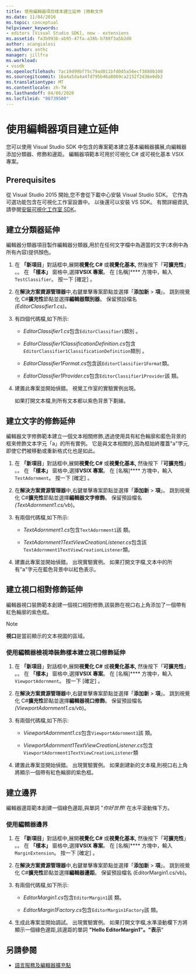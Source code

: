 ```yaml
---
title: 使用編輯器項目樣本建立延伸 |微軟文件
ms.date: 11/04/2016
ms.topic: conceptual
helpviewer_keywords:
- editors [Visual Studio SDK], new - extensions
ms.assetid: fa3b993b-ab95-47fa-a38b-b788f3a5b2d8
author: acangialosi
ms.author: anthc
manager: jillfra
ms.workload:
- vssdk
ms.openlocfilehash: 7ac19d99bf75c79ad011bfd0d5a56ecf3880b100
ms.sourcegitcommit: 16a4a5da4a4fd795b46a0869ca2152f2d36e6db2
ms.translationtype: MT
ms.contentlocale: zh-TW
ms.lasthandoff: 04/06/2020
ms.locfileid: "80739500"
---
```

# <a name="create-an-extension-with-an-editor-item-template"></a>使用編輯器項目建立延伸
您可以使用 Visual Studio SDK 中包含的專案範本建立基本編輯器擴展,向編輯器添加分類器、修飾和邊距。 編輯器項範本可用於可視化 C# 或可視化基本 VSIX 專案。

## <a name="prerequisites"></a>Prerequisites
 從 Visual Studio 2015 開始,您不會從下載中心安裝 Visual Studio SDK。 它作為可選功能包含在可視化工作室設置中。 以後還可以安裝 VS SDK。 有關詳細資訊,請參閱[安裝可視化工作室 SDK](../extensibility/installing-the-visual-studio-sdk.md)。

## <a name="create-a-classifier-extension"></a>建立分類器延伸
 編輯器分類器項目製作編輯器分類器,用於在任何文字檔中為適當的文字(本例中為所有內容)提供顏色。

1. 在 **「新項目**」對話框中,展開**視覺化 C#** 或**視覺化基本,** 然後按下「**可擴充性**」 。。 在 **「樣本」** 窗格中,選擇**VSIX 專案**。 在 [名稱]**** 方塊中，輸入 `TestClassifier`。 按一下 [確定]  。

2. 在**解決方案資源管理器**中,右鍵單擊專案節點並選擇「**添加新** > **項**」。 跳到視覺化 C#**擴充性**節點並選擇**編輯器類別器**。 保留預設檔名 *(EditorClassifier1.cs)。*

3. 有四個代碼檔,如下所示:

    - *EditorClassifier1.cs*包含`EditorClassifier1`類別 。

    - *EditorClassifier1ClassificationDefinition.cs*包含`EditorClassifier1ClassificationDefinition`類別 。

    - *EditorClassifier1Format.cs*包含該`EditorClassifier1Format`類。

    - *EditorClassifier1Provider.cs*包含`EditorClassifier1Provider`該 類。

4. 建置此專案並開始偵錯。 視覺工作室的實驗實例出現。

     如果打開文本檔,則所有文本都以紫色背景下劃線。

## <a name="create-a-text-relative-adornment-extension"></a>建立文字的修飾延伸
 編輯器文字修飾範本建立一個文本相關修飾,透過使用具有紅色輪廓和藍色背景的框來修飾文本字元「a」的所有實例。 它是與文本相關的,因為框始終覆蓋"a"字元,即使它們被移動或重新格式化也是如此。

1. 在 **「新項目**」對話框中,展開**視覺化 C#** 或**視覺化基本,** 然後按下「**可擴充性**」 。。 在 **「樣本」** 窗格中,選擇**VSIX 專案**。 在 [名稱]**** 方塊中，輸入 `TestAdornment`。 按一下 [確定]  。

2. 在**解決方案資源管理器**中,右鍵單擊專案節點並選擇「**添加新** > **項**」。 跳到視覺化 C#**擴充性**節點並選擇**編輯器文字修飾**。 保留預設檔名 *(TextAdornment1.cs/vb*)。

3. 有兩個代碼檔,如下所示:

    - *TextAdornment1.cs*包含`TextAdornment1`該 類。

    - *TextAdornment1TextViewCreationListener.cs*包含該`TextAdornment1TextViewCreationListener`類。

4. 建置此專案並開始偵錯。 出現實驗實例。 如果打開文字檔,文本中的所有"a"字元在藍色背景中以紅色表示。

## <a name="create-a-viewport-relative-adornment-extension"></a>建立視口相對修飾延伸
 編輯器視口裝飾範本創建一個視口相對修飾,該裝飾在視口右上角添加了一個帶有紅色輪廓的紫色框。

> [!NOTE]
> **視口**是當前顯示的文本視圖的區域。

### <a name="to-create-a-viewport-adornment-extension-by-using-the-editor-viewport-adornment-template"></a>使用編輯器檢視埠裝飾樣本建立視口修飾延伸

1. 在 **「新項目**」對話框中,展開**視覺化 C#** 或**視覺化基本,** 然後按下「**可擴充性**」 。。 在 **「樣本」** 窗格中,選擇**VSIX 專案**。 在 [名稱]**** 方塊中，輸入 `ViewportAdornment`。 按一下 [確定]  。

2. 在**解決方案資源管理器**中,右鍵單擊專案節點並選擇「**添加新** > **項**」。 跳到視覺化 C#**擴充性**節點並選擇**編輯器視口修飾**。 保留預設檔名 *(ViewportAdornment1.cs/vb*)。

3. 有兩個代碼檔,如下所示:

    - *ViewportAdornment1.cs*包含`ViewportAdornment1`該 類。

    - *ViewportAdornment1TextViewCreationListener.cs*包含`ViewportAdornment1TextViewCreationListener`類

4. 建置此專案並開始偵錯。 出現實驗實例。 如果創建新的文本檔,則視口右上角將顯示一個帶有紅色輪廓的紫色框。

## <a name="create-a-margin-extension"></a>建立邊界
 編輯器邊距範本創建一個綠色邊距,與單詞 "*你好世界!* 在水平滾動條下方。

### <a name="to-create-a-margin-extension-by-using-the-editor-margin-template"></a>使用編輯器邊界

1. 在 **「新項目**」對話框中,展開**視覺化 C#** 或**視覺化基本,** 然後按下「**可擴充性**」 。。 在 **「樣本」** 窗格中,選擇**VSIX 專案**。 在 [名稱]**** 方塊中，輸入 `MarginExtension`。 按一下 [確定]  。

2. 在**解決方案資源管理器**中,右鍵單擊專案節點並選擇「**添加新** > **項**」。 跳到視覺化 C#**擴充性**節點並選擇**編輯器邊距**。 保留預設檔名 (EditorMargin1.cs/vb)。

3. 有兩個代碼檔,如下所示:

    - *EditorMargin1.cs*包含`EditorMargin1`該 類。

    - *EditorMargin1Factory.cs*包含`EditorMargin1Factory`該 類。

4. 生成此專案並開始調試。 出現實驗實例。 如果打開文字檔,水準滾動欄下方將顯示一個綠色邊距,該邊距的單詞 **"Hello EditorMargin1"。"表示**"

## <a name="see-also"></a>另請參閱
- [語言服務及編輯器擴充點](../extensibility/language-service-and-editor-extension-points.md)

